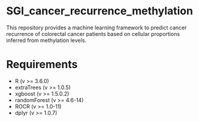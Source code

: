 # SGI_cancer_recurrence_methylation
This repository provides a machine learning framework to predict cancer recurrence of colorectal cancer patients based on cellular proportions inferred from methylation levels.

# Requirements
+ R (v >= 3.6.0)
+ extraTrees (v >= 1.0.5)
+ xgboost (v >= 1.5.0.2)
+ randomForest (v >= 4.6-14)
+ ROCR (v >= 1.0-11)
+ dplyr (v >= 1.0.7)



